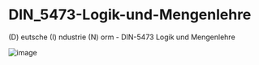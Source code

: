 # DIN_5473-Logik-und-Mengenlehre
(D) eutsche (I) ndustrie (N) orm  -  DIN-5473 Logik und Mengenlehre

![image](https://github.com/user-attachments/assets/db8b4c6f-ccd0-4d5f-94b3-d2301cd078cf)
